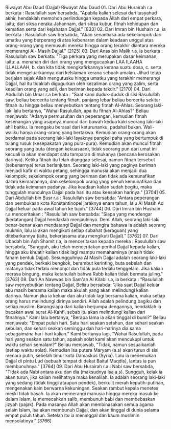 Riwayat Abu Daud (Dajjal) Riwayat Abu Daud 01. Dari Abu Hurairah r.a berkata : Rasulullah saw bersabda, "Apabila kalian selesai dari tasyahud akhir, hendaklah memohon perlindungan kepada Allah dari empat perkara, iaitu; dari siksa neraka Jahannam, dari siksa kubur, fitnah kehidupan dan kematian serta dari kejahatan Dajjal." [833] 02. Dari Imran bin Hushain r.a, ia berkata : Rasulullah saw bersabda, "Akan senantiasa ada sekelompok dari umatku yang berperang di atas kebenaran dalam keadaan unggul atas orang-orang yang memusuhi mereka hingga orang terakhir diantara mereka memerangi Al- Masih Dajjal." [2125] 03. Dari Anas bin Malik r.a, ia berkata : Rasulullah saw berkata: "Tiga perkara yang merupakan dasar keimanan, iaitu: a. menahan diri dari orang yang mengucapkan LAA ILAAHA ILLALLAAH, b. dan kita tidak mengkafirkannya kerana suatu dosa, c. serta tidak mengeluarkannya dari keIslaman kerana sebuah amalan. Jihad tetap berjalan sejak Allah mengutusku hingga umatku yang terakhir memerangi Dajjal, hal itu tidaklah digugurkan oleh kezaliman orang yang zalim, serta keadilan orang yang adil, dan beriman kepada takdir." [2170] 04. Dari Abdullah bin Umar r.a berkata : "Saat kami duduk-duduk di sisi Rasulullah saw, beliau bercerita tentang fitnah, panjang lebar beliau bercerita sekitar fitnah itu hingga beliau menyebutkan tentang fitnah Al-Ahlas. Seorang laki-laki lalu bertanya, "Wahai Rasulullah, apa itu fitnah Al-Ahlas?" Beliau menjawab: "Adanya permusuhan dan peperangan, kemudian fitnah kesenangan yang asapnya muncul dari bawah kedua kaki seorang laki-laki ahli baitku. Ia mengaku berasal dari keturunanku, padahal bukan. Wali-waliku hanya orang-orang yang bertakwa. Kemudian orang-orang akan berdamai pada seorang laki-laki layaknya pangkal paha yang bertumpuk di tulang rusuk (kesepakatan yang pura-pura). Kemudian akan muncul fitnah seorang yang buta (dengan kekuasaan), tidak seorang pun dari umat ini kecuali ia akan mendapat satu tamparan di mukanya (bencana kerosakan darinya). Ketika fitnah itu telah dianggap selesai, namun fitnah tersebut (sebenarnya) terus berlanjutan. Seorang laki-laki yang paginya beriman menjadi kafir di waktu petang, sehingga manusia akan menjadi dua kelompok; sekelompok orang yang beriman dan tidak ada kemunafikan dalam keimanannya, dan sekelompok orang yang penuh kemunafikan dan tidak ada keimanan padanya. Jika keadaan kalian sudah begitu, maka tunggulah munculnya Dajjal pada hari itu atau keesokan harinya." [3704] 05. Dari Abdullah bin Busr r.a : Rasulullah saw bersabda: "Antara peperangan dan pembukaan kota Konstantinopel jaraknya enam tahun, lalu Al Masih Ad Dajjal keluar pada awal tahun ke tujuh." [3744] 06. Dari Imran bin Hushain r.a menceritakan : "Rasulullah saw bersabda: "Siapa yang mendengar (kedatangan) Dajjal hendaklah menjauhinya. Demi Allah, seorang laki-laki benar-benar akan mendatangi Dajjal dan mengira bahawa ia adalah seorang mukmin, lalu ia akan mengikuti setiap subahat (keraguan) yang ditebarkannya (iaitu, bekerjasama atau mengikuti Dajjal)." [3762] 07. Dari Ubadah bin Ash Shamit r.a, ia menceritakan kepada mereka : Rasulullah saw bersabda, "Sungguh, aku telah menceritakan perihal Dajjal kepada kalian, hingga aku khuatir kalian tidak lagi mampu memahaminya (masih tidak faham bentuk Dajjal). Sesungguhnya Al Masih Dajjal adalah seorang laki-laki yang pendek, berkaki bengkok, berambut kerinting, buta sebelah dan matanya tidak terlalu menonjol dan tidak pula terlalu tenggelam. Jika kalian merasa bingung, maka ketahuilah bahwa Rabb kalian tidak bermata juling." [3763] 08. Dari An Nawwas bin Sam'an Al Kilabi r.a, ia berkata : "Rasulullah saw menyebutkan tentang Dajjal, Beliau bersabda: "Jika saat Dajjal keluar aku masih bersama kalian maka akulah yang akan melindungi kalian darinya. Namun jika ia keluar dan aku tidak lagi bersama kalian, maka setiap orang harus melindungi dirinya sendiri. Allah adalah pelindung bagiku dan setiap muslim. Barangsiapa dari kalian berjumpa dengannya, hendaklah ia bacakan awal surat Al-Kahfi, sebab itu akan melindungi kalian dari fitnahnya." Kami lalu bertanya, "Berapa lama ia akan tinggal di bumi?" Beliau menjawab: "Empat puluh hari. Satu hari seakan setahun, dan sehari seakan sebulan, dan sehari seakan seminggu dan hari-harinya dia sama sebagaimana hari-hari kalian." Kami bertanya lagi, "Wahai Rasulullah, pada hari yang seakan satu tahun, apakah solat kami akan mencukupi untuk waktu sehari semalam?" Beliau menjawab, "Tidak, namun sesuaikanlah (setiap waktu solat). Kemudian Isa putera Maryam (a.s) akan turun di sisi menara putih, sebelah timur kota Damaskus (Syria). Lalu ia menemukan Dajjal di pintu Lud (sebuah tempat di dekat Baitul Maqdis), lantas ia pun membunuhnya." [3764] 09. Dari Abu Hurairah r.a : Nabi saw bersabda, "Tidak ada Nabi antara aku dan dia (maksudnya Isa a.s). Sungguh, kelak ia akan turun, jika kalian melihatnya maka kenalilah. Ia adalah seorang laki-laki yang sedang (tidak tinggi ataupun pendek), berkulit merah keputih-putihan, mengenakan kain berwarna kekuningan. Seakan rambut kepala menetes meski tidak basah. Ia akan memerangi manusia hingga mereka masuk ke dalam Islam, ia memecahkan salib, membunuh babi dan membebaskan jizyah (pajak). Pada masanya Allah akan membinasakan semua agama selain Islam, Isa akan membunuh Dajjal, dan akan tinggal di dunia selama empat puluh tahun. Setelah itu ia meninggal dan kaum muslimin mensolatinya." [3766]
